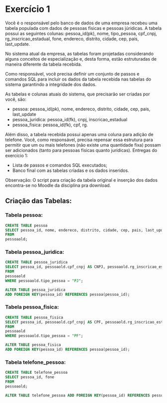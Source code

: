 # Exercício 1

Você é o responsável pelo banco de dados de uma empresa recebeu uma tabela populada com dados de pessoas físicas e pessoas júridicas. A tabela possui as seguintes colunas: pessoa_id(pk), nome, tipo_pessoa, cpf_cnpj, rg_inscricao_estadual, fone, endereco, distrito, cidade, cep, pais, last_update.

No sistema atual da empresa, as tabelas foram projetadas considerando alguns conceitos de especialização e, desta forma, estão estruturadas de maneira diferente da tabela recebida.

Como responsável, você precisa definir um conjunto de passos e comandos SQL para incluir os dados da tabela recebida nas tabelas do sistema garantindo a integridade dos dados.

As tabelas e colunas atuais do sistema, que precisarão ser criadas por você, são:

- pessoa: pessoa_id(pk), nome, endereco, distrito, cidade, cep, pais, last_update
- pessoa_juridica: pessoa_id(fk), cnpj, inscricao_estadual
- pessoa_fisica: pessoa_id(fk), cpf, rg.

Além disso, a tabela recebida possui apenas uma coluna para adição de telefone. Você, como responsável, precisa repensar essa estrutura para permitir que um ou mais telefones (não existe uma quantidade fixa) possam ser adicionados (tanto para pessoas físicas quanto jurídicas).
Entregas do exercício 1:

- Lista de passos e comandos SQL executados;
- Banco final com as tabelas criadas e os dados inseridos.

Observação: O script para criação da tabela original e inserção dos dados encontra-se no Moodle da disciplina pra download.

## Criação das Tabelas:

### Tabela pessoa:

```sql
CREATE TABLE pessoa
SELECT pessoa_id, nome, endereco, distrito, cidade, cep, pais, last_update
FROM
pessoaold;
```

### Tabela pessoa_juridica:

```sql
CREATE TABLE pessoa_juridica
SELECT pessoa_id, pessoaold.cpf_cnpj AS CNPJ, pessoaold.rg_inscricao_estadual AS INSCRICAO_ESTADUAL
FROM
pessoaold
WHERE pessoaold.tipo_pessoa = "PJ";
```

```sql 
ALTER TABLE pessoa_juridica
ADD FOREIGN KEY(pessoa_id) REFERENCES pessoa(pessoa_id);
```

### Tabela pessoa_fisica:

```sql
CREATE TABLE pessoa_fisica
SELECT pessoa_id, pessoaold.cpf_cnpj AS CPF, pessoaold.rg_inscricao_estadual AS RG
FROM
pessoaold
WHERE pessoaold.tipo_pessoa = "PF";
```

```sql
ALTER TABLE pessoa_fisica
ADD FOREIGN KEY(pessoa_id) REFERENCES pessoa(pessoa_id);
```

### Tabela telefone_pessoa:

```sql
CREATE TABLE telefone_pessoa
SELECT pessoa_id, fone
FROM 
pessoaold;
```

```sql
ALTER TABLE telefone_pessoa ADD FOREIGN KEY(pessoa_id) REFERENCES pessoa(pessoa_id);
```



